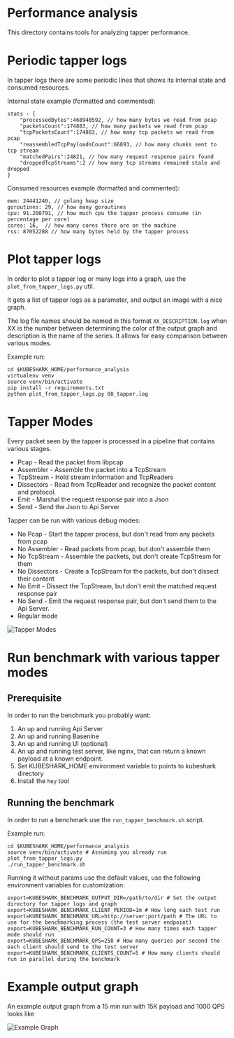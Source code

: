 
# Performance analysis

This directory contains tools for analyzing tapper performance.

# Periodic tapper logs

In tapper logs there are some periodic lines that shows its internal state and consumed resources.

Internal state example (formatted and commented):
```
stats - {
	"processedBytes":468940592, // how many bytes we read from pcap
	"packetsCount":174883, // how many packets we read from pcap
	"tcpPacketsCount":174883, // how many tcp packets we read from pcap
	"reassembledTcpPayloadsCount":66893, // how many chunks sent to tcp stream
	"matchedPairs":24821, // how many request response pairs found
	"droppedTcpStreams":2 // how many tcp streams remained stale and dropped
}
```

Consumed resources example (formatted and commented):
```
mem: 24441240, // golang heap size
goroutines: 29, // how many goroutines
cpu: 91.208791, // how much cpu the tapper process consume (in percentage per core)
cores: 16,  // how many cores there are on the machine
rss: 87052288 // how many bytes held by the tapper process
```

# Plot tapper logs

In order to plot a tapper log or many logs into a graph, use the `plot_from_tapper_logs.py` util.

It gets a list of tapper logs as a parameter, and output an image with a nice graph.

The log file names should be named in this format `XX_DESCRIPTION.log` when XX is the number between determining the color of the output graph and description is the name of the series. It allows for easy comparison between various modes.

Example run:
```
cd $KUBESHARK_HOME/performance_analysis
virtualenv venv
source venv/bin/activate
pip install -r requirements.txt
python plot_from_tapper_logs.py 00_tapper.log
```

# Tapper Modes

Every packet seen by the tapper is processed in a pipeline that contains various stages. 
* Pcap - Read the packet from libpcap
* Assembler - Assemble the packet into a TcpStream
* TcpStream - Hold stream information and TcpReaders
* Dissectors - Read from TcpReader and recognize the packet content and protocol.
* Emit - Marshal the request response pair into a Json
* Send - Send the Json to Api Server

Tapper can be run with various debug modes:
* No Pcap - Start the tapper process, but don't read from any packets from pcap
* No Assembler - Read packets from pcap, but don't assemble them
* No TcpStream - Assemble the packets, but don't create TcpStream for them
* No Dissectors - Create a TcpStream for the packets, but don't dissect their content
* No Emit - Dissect the TcpStream, but don't emit the matched request response pair 
* No Send - Emit the request response pair, but don't send them to the Api Server.
* Regular mode

![Tapper Modes](https://github.com/up9inc/kubeshark/blob/debug/profile-tapper-benchmark/performance_analysis/tapper-modes.png)

# Run benchmark with various tapper modes

## Prerequisite

In order to run the benchmark you probably want:
1. An up and running Api Server
2. An up and running Basenine
3. An up and running UI (optional)
4. An up and running test server, like nginx, that can return a known payload at a known endpoint.
5. Set KUBESHARK_HOME environment variable to points to kubeshark directory
6. Install the `hey` tool

## Running the benchmark

In order to run a benchmark use the `run_tapper_benchmark.sh` script.

Example run:
```
cd $KUBESHARK_HOME/performance_analysis
source venv/bin/activate # Assuming you already run plot_from_tapper_logs.py 
./run_tapper_benchmark.sh
```

Running it without params use the default values, use the following environment variables for customization:
```
export=KUBESHARK_BENCHMARK_OUTPUT_DIR=/path/to/dir # Set the output directory for tapper logs and graph
export=KUBESHARK_BENCHMARK_CLIENT_PERIOD=1m # How long each test run
export=KUBESHARK_BENCHMARK_URL=http://server:port/path # The URL to use for the benchmarking process (the test server endpoint)
export=KUBESHARK_BENCHMARK_RUN_COUNT=3 # How many times each tapper mode should run
export=KUBESHARK_BENCHMARK_QPS=250 # How many queries per second the each client should send to the test server
export=KUBESHARK_BENCHMARK_CLIENTS_COUNT=5 # How many clients should run in parallel during the benchmark
```

# Example output graph

An example output graph from a 15 min run with 15K payload and 1000 QPS looks like

![Example Graph](https://github.com/up9inc/kubeshark/blob/debug/profile-tapper-benchmark/performance_analysis/example-graph.png)

